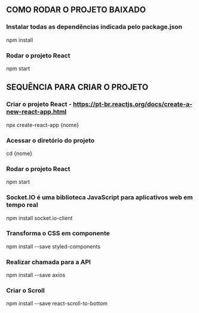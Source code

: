 ## COMO RODAR O PROJETO BAIXADO

### Instalar todas as dependências indicada pelo package.json
npm install

### Rodar o projeto React
npm start

## SEQUÊNCIA PARA CRIAR O PROJETO

### Criar o projeto React - https://pt-br.reactjs.org/docs/create-a-new-react-app.html
npx create-react-app {nome}

### Acessar o diretório do projeto
cd {nome}

### Rodar o projeto React 
npm start

### Socket.IO é uma biblioteca JavaScript para aplicativos web em tempo real
npm install socket.io-client

### Transforma o CSS em componente
npm install --save styled-components

### Realizar chamada para a API
npm install --save axios

### Criar o Scroll
npm install --save react-scroll-to-bottom
